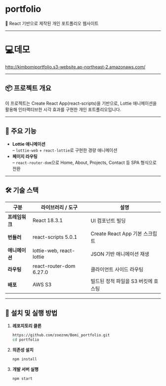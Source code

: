 # portfolio

👋 React 기반으로 제작된 개인 포트폴리오 웹사이트

---

# 💻데모

http://kimbomiportfolio.s3-website.ap-northeast-2.amazonaws.com/

---


## 📦 프로젝트 개요
이 프로젝트는 Create React App(react-scripts)을 기반으로, Lottie 애니메이션을 활용해 인터랙티브한 시각 효과를 구현한 개인 포트폴리오입니다.  

---

## 🔑 주요 기능
- **Lottie 애니메이션**  
  – `lottie-web` + `react-lottie`로 구현한 경량 애니메이션  
- **페이지 라우팅**  
  – `react-router-dom`으로 Home, About, Projects, Contact 등 SPA 형식으로 전환  

---

## 🛠️ 기술 스택
| 구분         | 라이브러리 / 도구                   | 설명                                   |
|------------|-----------------------------------|--------------------------------------|
| **프레임워크** | React 18.3.1                       | UI 컴포넌트 빌딩                          |
| **번들러**    | react-scripts 5.0.1               | Create React App 기본 스크립트               |
| **애니메이션** | lottie-web, react-lottie           | JSON 기반 애니메이션 재생                    |
| **라우팅**    | react-router-dom 6.27.0           | 클라이언트 사이드 라우팅                   |
| **배포**     | AWS S3                            | 빌드된 정적 파일을 S3 버킷에 호스팅        |

---

## 🚀 설치 및 실행 방법

1. **레포지토리 클론**  
   ```bash
   https://github.com/zoeznm/Bomi_portfolio.git
   cd portfolio
2. **의존성 설치**
   ```bash
   npm install
3. **개발 서버 실행**
   ```bash
   npm start
